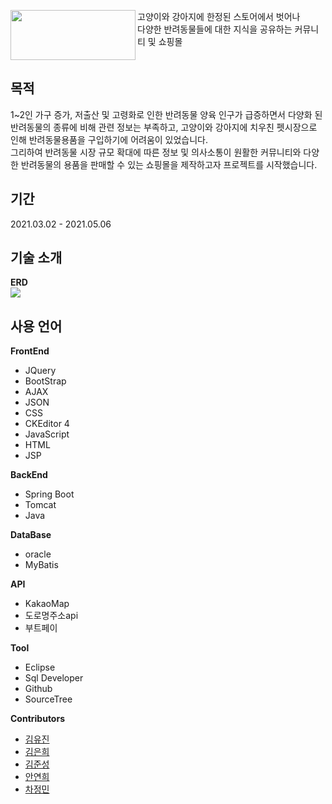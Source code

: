 <img src="https://user-images.githubusercontent.com/68797467/119070831-b0eee500-ba23-11eb-93fa-2a6f9088941d.png" width="200px" height="80px" align="left">고양이와 강아지에 한정된 스토어에서 벗어나<br> 다양한 반려동물들에 대한 지식을 공유하는 커뮤니티 및 쇼핑몰
<br clear="left">
## 목적
1~2인 가구 증가, 저출산 및 고령화로 인한 반려동물 양육 인구가 급증하면서 다양화 된 반려동물의 종류에 비해 관련 정보는 부족하고, 고양이와 강아지에 치우친 펫시장으로 인해 반려동물용품을 구입하기에 어려움이 있었습니다.<br>
그리하여 반려동물 시장 규모 확대에 따른 정보 및 의사소통이 원활한 커뮤니티와 다양한 반려동물의 용품을 판매할 수 있는 쇼핑몰을 제작하고자 프로젝트를 시작했습니다.
## 기간
2021.03.02 - 2021.05.06
## 기술 소개
**ERD** <br><img src="https://user-images.githubusercontent.com/68797467/119214522-7445eb00-bb02-11eb-882c-3fea200bb299.png">
## 사용 언어
**FrontEnd**
+ JQuery
+ BootStrap
+ AJAX
+ JSON
+ CSS
+ CKEditor 4
+ JavaScript
+ HTML
+ JSP

**BackEnd**
+ Spring Boot
+ Tomcat
+ Java

**DataBase**
+ oracle
+ MyBatis

**API**
+ KakaoMap
+ 도로명주소api
+ 부트페이

**Tool**
+ Eclipse
+ Sql Developer
+ Github
+ SourceTree

**Contributors**
+ [김유진](https://github.com/chiroxxx)
+ [김은희](https://github.com/eeeuniee)
+ [김준성](https://github.com/eril1024)
+ [안연희](https://github.com/yeanhee-hub)
+ [차정민](https://github.com/jungmincha)

